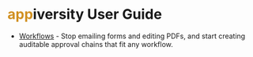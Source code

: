 # <span style='color: #d19021'>app</span>iversity User Guide
- [Workflows](./workflows.html) - Stop emailing forms and editing PDFs, and start creating auditable approval chains that fit any workflow.